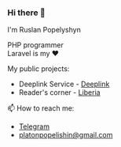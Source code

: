 ### Hi there 👋

I'm Ruslan Popelyshyn

PHP programmer  
Laravel is my ❤️

My public projects:
- Deeplink Service - [Deeplink](https://e-deeplink.net)
- Reader's corner - [Liberia](https://liberia.com.ua)

📫 How to reach me:
- [Telegram](https://t.me/Loafer19)
- <platonpopelishin@gmail.com>
